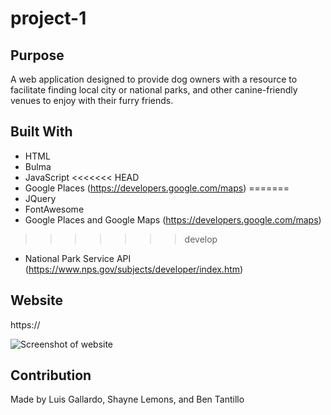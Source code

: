 # project-1

## Purpose
A web application designed to provide dog owners with a resource to facilitate finding local city or national parks, 
and other canine-friendly venues to enjoy with their furry friends.

## Built With
* HTML 
* Bulma
* JavaScript 
<<<<<<< HEAD
* Google Places (https://developers.google.com/maps)
=======
* JQuery
* FontAwesome
* Google Places and Google Maps (https://developers.google.com/maps)
>>>>>>> develop
* National Park Service API (https://www.nps.gov/subjects/developer/index.htm)

## Website 
https://

<img src="" alt="Screenshot of website"/>

## Contribution 
Made by Luis Gallardo, Shayne Lemons, and Ben Tantillo
